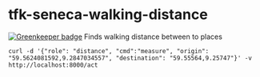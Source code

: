 # tfk-seneca-walking-distance

[![Greenkeeper badge](https://badges.greenkeeper.io/telemark/tfk-seneca-walking-distance.svg)](https://greenkeeper.io/)
Finds walking distance between to places

```curl -d '{"role": "distance", "cmd":"measure", "origin": "59.5624081592,9.2847034557", "destination": "59.55564,9.25747"}' -v http://localhost:8000/act```
